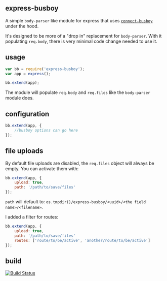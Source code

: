 express-busboy
--------------

A simple `body-parser` like module for express that 
uses [`connect-busboy`](https://github.com/mscdex/connect-busboy) under the hood.

It's designed to be more of a "drop in" replacement for `body-parser`.
With it populating `req.body`, there is very minimal code change needed to use it.

usage
-----

```js
var bb = require('express-busboy');
var app = express();

bb.extend(app);
```

The module will populate `req.body` and `req.files` like the `body-parser` module does.

configuration
-------------

```js
bb.extend(app, {
    //busboy options can go here
});
```

file uploads
------------

By default file uploads are disabled, the `req.files` object will always be empty. You can activate them with:

```js
bb.extend(app, {
    upload: true,
    path: '/path/to/save/files'
});
```

`path` will default to: `os.tmpdir()/express-busboy/<uuid>/<the field name>/<filename>`.

I added a filter for routes:
```js
bb.extend(app, {
    upload: true,
    path: '/path/to/save/files'
    routes: ['route/to/be/active', 'another/route/to/be/active']
});
```
build
-----

[![Build Status](https://travis-ci.org/yahoo/express-busboy.svg?branch=master)](https://travis-ci.org/yahoo/express-busboy)
